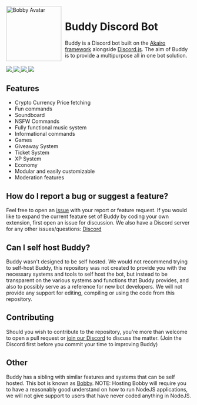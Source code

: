 <img width="150" height="150" align="left" style="float: left; margin: 0 10px 0 0;" alt="Bobby Avatar" src="https://chappy202.com/buddy/images/face-circle-256.png">

# Buddy Discord Bot
Buddy is a Discord bot built on the [Akairo framework](https://discord-akairo.github.io/#/) alongside [Discord.js](https://discord.js.org/#/). The aim of Buddy is to provide a multipurpose all in one bot solution.
<div style="display: block; margin-top: 20px; margin-bottom: 30px;">
<a href ="https://github.com/Chappy202/Buddy"><img src = "https://img.shields.io/badge/Buddy%20Version-0.0.3-blue.svg?noavatar=true?style=plastic&maxAge=300">
<img src = "https://img.shields.io/github/languages/top/Chappy202/Buddy?color=yellow&label=Javascript">
<img src = "https://img.shields.io/github/issues/Chappy202/Buddy">
<img src = "https://img.shields.io/github/issues-pr/Chappy202/Buddy">
</a>
</div>

## Features
- Crypto Currency Price fetching
- Fun commands
- Soundboard
- NSFW Commands
- Fully functional music system
- Informational commands
- Games
- Giveaway System
- Ticket System
- XP System
- Economy
- Modular and easily customizable
- Moderation features

## How do I report a bug or suggest a feature?
Feel free to open an [issue](https://github.com/Chappy202/Buddy/issues/new/choose) with your report or feature request. If you would like to expand the current feature set of Buddy by coding your own extension, first open an issue for discussion. We also have a Discord server for any other issues/questions: [Discord](https://chappy202.com/discord)

## Can I self host Buddy?
Buddy wasn't designed to be self hosted. We would not recommend trying to self-host Buddy, this repository was not created to provide you with the necessary systems and tools to self host the bot, but instead to be transparent on the various systems and functions that Buddy provides, and also to possibly serve as a reference for new bot developers. We will not provide any support for editing, compiling or using the code from this repository.

## Contributing
Should you wish to contribute to the repository, you're more than welcome to open a pull request or [join our Discord](https://chappy202.com/discord) to discuss the matter. (Join the Discord first before you commit your time to improving Buddy)

## Other
Buddy has a sibling with similar features and systems that can be self hosted. This bot is known as [Bobby](https://github.com/Chappy202/Bobby). NOTE: Hosting Bobby will require you to have a reasonably good understand on how to run NodeJS applications, we will not give support to users that have never coded anything in NodeJS.
